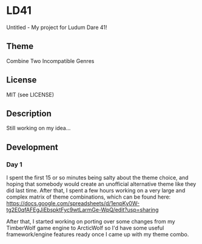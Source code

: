 # LD41

Untitled - My project for Ludum Dare 41!

## Theme

Combine Two Incompatible Genres

## License

MIT (see LICENSE)

## Description

Still working on my idea...

## Development

### Day 1

I spent the first 15 or so minutes being salty about the theme choice, and
hoping that somebody would create an unofficial alternative theme like they did
last time. After that, I spent a few hours working on a very large and complex
matrix of theme combinations, which can be found here:
https://docs.google.com/spreadsheets/d/1enpKy0W-tg2E0qfAFEgJiEbspktFyc9wtLarmGe-WpQ/edit?usp=sharing

After that, I started working on porting over some changes from my TimberWolf
game engine to ArcticWolf so I'd have some useful framework/engine features
ready once I came up with my theme combo.
